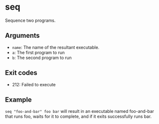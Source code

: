 seq
=======

Sequence two programs.

Arguments
----------

* `name`: The name of the resultant executable.
* `a`: The first program to run
* `b`: The second program to run

Exit codes
----------

* 212: Failed to execute

Example
--------

`seq "foo-and-bar" foo bar` will result in an executable named foo-and-bar that
runs foo, waits for it to complete, and if it exits successfully runs bar.
